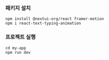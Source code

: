 ### 패키지 설치

```
npm install @nextui-org/react framer-motion
npm i react-text-typing-animation
```

### 프로젝트 실행

```
cd my-app
npm run dev
```

